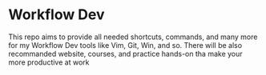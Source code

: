 # Workflow Dev
This repo aims to provide all needed shortcuts, commands, and many more for my Workflow Dev tools like Vim, Git, Win, and so. There will be also recommanded website, courses, and practice hands-on tha make your more productive at work
